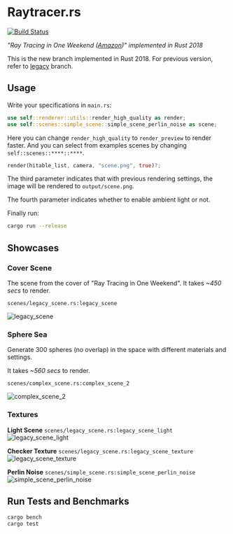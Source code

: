 # Raytracer.rs

[![Build Status](https://travis-ci.com/SkyZH/raytracer.rs.svg?branch=master)](https://travis-ci.com/SkyZH/raytracer.rs)

_"Ray Tracing in One Weekend ([Amazon](https://www.amazon.com/Ray-Tracing-Weekend-Minibooks-Book-ebook/dp/B01B5AODD8/))" implemented in Rust 2018_

This is the new branch implemented in Rust 2018. For previous version, refer to [legacy](https://github.com/SkyZH/raytracer.rs/tree/legacy) branch.

## Usage

Write your specifications in `main.rs`:    
```rust
use self::renderer::utils::render_high_quality as render;
use self::scenes::simple_scene::simple_scene_perlin_noise as scene;
```    
Here you can change `render_high_quality` to `render_preview` to render faster. And you can select from examples scenes by changing `self::scenes::****::****`.    

```rust
render(hitable_list, camera, "scene.png", true)?;
```    
The third parameter indicates that with previous rendering settings, the image will be rendered to `output/scene.png`. 

The fourth parameter indicates whether to enable ambient light or not.

Finally run:    
```bash
cargo run --release
```

## Showcases

### Cover Scene

The scene from the cover of "Ray Tracing in One Weekend". It takes *~450 secs* to render.

`scenes/legacy_scene.rs:legacy_scene`

![legacy_scene](https://user-images.githubusercontent.com/4198311/51119409-bcc3ae80-184d-11e9-8986-9ff48cf80e9d.png)

### Sphere Sea 

Generate 300 spheres (no overlap) in the space with different materials and settings.

It takes *~560 secs* to render.

`scenes/complex_scene.rs:complex_scene_2`

![complex_scene_2](https://user-images.githubusercontent.com/4198311/51087490-17e29c00-178f-11e9-88fc-996f642859d0.png)


### Textures

**Light Scene** `scenes/legacy_scene.rs:legacy_scene_light`    
![legacy_scene_light](https://user-images.githubusercontent.com/4198311/51253655-e9a4cc80-19d9-11e9-9ea4-ddec4e4208eb.png)

**Checker Texture** `scenes/legacy_scene.rs:legacy_scene_texture`    
![legacy_scene_texture](https://user-images.githubusercontent.com/4198311/51223750-1b884580-197e-11e9-93c8-f4c8779d1958.png)

**Perlin Noise** `scenes/simple_scene.rs:simple_scene_perlin_noise`    
![simple_scene_perlin_noise](https://user-images.githubusercontent.com/4198311/51226964-f9e28a80-198c-11e9-95ee-374e3598adc2.png)

## Run Tests and Benchmarks

```bash
cargo bench
cargo test
```